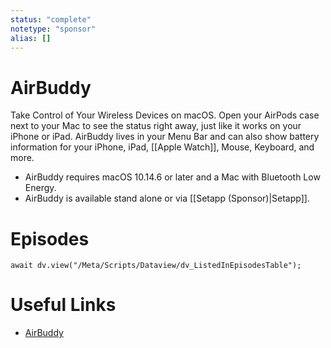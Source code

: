 ```yaml
---
status: "complete"
notetype: "sponsor"
alias: []
---
```

# AirBuddy
Take Control of Your Wireless Devices on macOS. Open your AirPods case next to your Mac to see the status right away, just like it works on your iPhone or iPad. AirBuddy lives in your Menu Bar and can also show battery information for your iPhone, iPad, [[Apple Watch]], Mouse, Keyboard, and more.

- AirBuddy requires macOS 10.14.6 or later and a Mac with Bluetooth Low Energy.
- AirBuddy is available stand alone or via [[Setapp (Sponsor)|Setapp]].

# Episodes
```dataviewjs
await dv.view("/Meta/Scripts/Dataview/dv_ListedInEpisodesTable");
```
# Useful Links
- [AirBuddy](https://v2.airbuddy.app/?code=RELAYFMAUTOMATORS21)